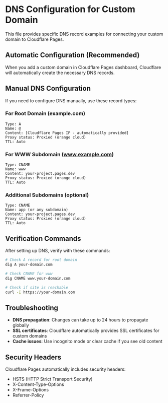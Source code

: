 # DNS Configuration for Custom Domain

This file provides specific DNS record examples for connecting your custom domain to Cloudflare Pages.

## Automatic Configuration (Recommended)

When you add a custom domain in Cloudflare Pages dashboard, Cloudflare will automatically create the necessary DNS records.

## Manual DNS Configuration

If you need to configure DNS manually, use these record types:

### For Root Domain (example.com)
```
Type: A
Name: @
Content: [Cloudflare Pages IP - automatically provided]
Proxy status: Proxied (orange cloud)
TTL: Auto
```

### For WWW Subdomain (www.example.com)
```
Type: CNAME
Name: www
Content: your-project.pages.dev
Proxy status: Proxied (orange cloud)
TTL: Auto
```

### Additional Subdomains (optional)
```
Type: CNAME
Name: app (or any subdomain)
Content: your-project.pages.dev
Proxy status: Proxied (orange cloud)
TTL: Auto
```

## Verification Commands

After setting up DNS, verify with these commands:

```bash
# Check A record for root domain
dig A your-domain.com

# Check CNAME for www
dig CNAME www.your-domain.com

# Check if site is reachable
curl -I https://your-domain.com
```

## Troubleshooting

- **DNS propagation**: Changes can take up to 24 hours to propagate globally
- **SSL certificates**: Cloudflare automatically provides SSL certificates for custom domains
- **Cache issues**: Use incognito mode or clear cache if you see old content

## Security Headers

Cloudflare Pages automatically includes security headers:
- HSTS (HTTP Strict Transport Security)
- X-Content-Type-Options
- X-Frame-Options
- Referrer-Policy